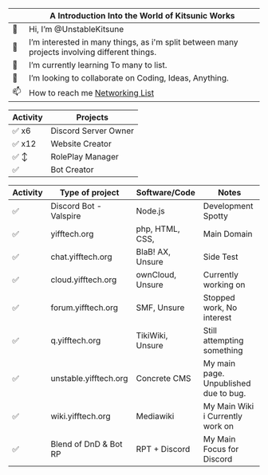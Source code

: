 |    | A Introduction Into the World of Kitsunic Works                                              |
|----|----------------------------------------------------------------------------------------------|
| 👋| Hi, I’m @UnstableKitsune                                                                     
| 👀| I’m interested in many things, as i'm split between many projects involving different things.
| 🌱| I’m currently learning To many to list.
| 💞️| I’m looking to collaborate on Coding, Ideas, Anything.
| 📫| How to reach me [Networking List](https://qrc.yifftech.org/u/unstable)

| Activity | Projects                |
|----------|-------------------------|
| ✅ x6    | Discord Server Owner    
| ✅ x12   | Website Creator         
| ✅ ↕️     | RolePlay Manager        
| ✅       | Bot Creator             



| Activity | Type of project         | Software/Code     | Notes                                    |
|----------|-------------------------|-------------------|------------------------------------------|
|✅| Discord Bot - Valspire | Node.js           |    Development Spotty                            
|✅| yifftech.org           | php, HTML, CSS,   |    Main Domain                                   
|✅| chat.yifftech.org      | BlaB! AX, Unsure  |    Side Test 
|✅| cloud.yifftech.org     | ownCloud, Unsure  |    Currently working on
|✅| forum.yifftech.org     | SMF, Unsure       |    Stopped work, No interest
|✅| q.yifftech.org         | TikiWiki, Unsure  |    Still attempting something
|✅| unstable.yifftech.org  | Concrete CMS      |    My main page. Unpublished due to bug.
|✅| wiki.yifftech.org      | Mediawiki         |    My Main Wiki i Currently work on
|✅| Blend of DnD & Bot RP  | RPT + Discord     |    My Main Focus for Discord                                                    
 

<!---
UnstableKitsune/UnstableKitsune is a ✨ special ✨ repository because its `README.md` (this file) appears on your GitHub profile.
You can click the Preview link to take a look at your changes.
--->
